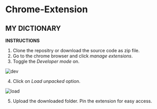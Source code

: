 # Chrome-Extension 
## MY DICTIONARY


**INSTRUCTIONS**
1. Clone the repositry or download the source code as zip file.
2. Go to the chrome browser and click *manage extensions*.
3. Toggle the *Developer mode* on.

![dev](https://user-images.githubusercontent.com/77312640/147376948-25537440-a831-4dce-a604-ec445212d86d.PNG)

4. Click on *Load unpacked* option.

![load](https://user-images.githubusercontent.com/77312640/147376977-72cfa4d8-98f2-4d52-93f0-e2cacf0bc532.PNG)

5. Upload the downloaded folder. Pin the extension for easy access.
